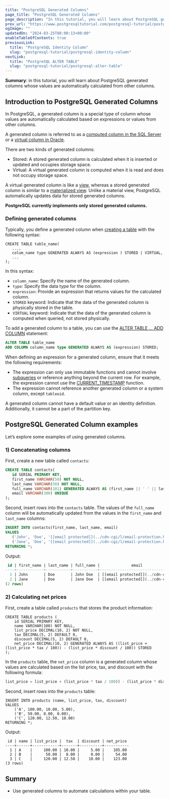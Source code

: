 ```yaml
---
title: "PostgreSQL Generated Columns"
page_title: "PostgreSQL Generated Columns"
page_description: "In this tutorial, you will learn about PostgreSQL generated columns whose values are automatically calculated from other columns."
prev_url: "https://www.postgresqltutorial.com/postgresql-tutorial/postgresql-generated-columns/"
ogImage: ""
updatedOn: "2024-03-25T08:00:13+00:00"
enableTableOfContents: true
previousLink: 
  title: "PostgreSQL Identity Column"
  slug: "postgresql-tutorial/postgresql-identity-column"
nextLink: 
  title: "PostgreSQL ALTER TABLE"
  slug: "postgresql-tutorial/postgresql-alter-table"
---
```





**Summary**: in this tutorial, you will learn about PostgreSQL generated columns whose values are automatically calculated from other columns.


## Introduction to PostgreSQL Generated Columns

In PostgreSQL, a generated column is a special type of column whose values are automatically calculated based on expressions or values from other columns.

A generated column is referred to as a [computed column in the SQL Server](https://www.sqlservertutorial.net/sql-server-basics/sql-server-computed-columns/) or a [virtual column in Oracle](https://www.oracletutorial.com/oracle-basics/oracle-virtual-column/).

There are two kinds of generated columns:

* Stored: A stored generated column is calculated when it is inserted or updated and occupies storage space.
* Virtual: A virtual generated column is computed when it is read and does not occupy storage space.

A virtual generated column is like a [view](../postgresql-views), whereas a stored generated column is similar to a [materialized view](../postgresql-views/postgresql-materialized-views). Unlike a material view, PostgreSQL automatically updates data for stored generated columns.

**PostgreSQL currently implements only stored generated columns.**


### Defining generated columns

Typically, you define a generated column when [creating a table](postgresql-create-table) with the following syntax:


```plaintextsql
CREATE TABLE table_name(
   ...,
   colum_name type GENERATED ALWAYS AS (expression ) STORED | VIRTUAL,
   ...
);
```
In this syntax:

* `column_name`: Specify the name of the generated column.
* `type`: Specify the data type for the column.
* `expression`: Provide an expression that returns values for the calculated column.
* `STORED` keyword: Indicate that the data of the generated column is physically stored in the table.
* `VIRTUAL` keyword: Indicate that the data of the generated column is computed when queried, not stored physically.

To add a generated column to a table, you can use the [ALTER TABLE … ADD COLUMN](postgresql-add-column) statement:


```sql
ALTER TABLE table_name
ADD COLUMN column_name type GENERATED ALWAYS AS (expression) STORED;
```
When defining an expression for a generated column, ensure that it meets the following requirements:

* The expression can only use immutable functions and cannot involve [subqueries](postgresql-subquery) or reference anything beyond the current row. For example, the expression cannot use the [CURRENT\_TIMESTAMP](../postgresql-date-functions/postgresql-current_timestamp) function.
* The expression cannot reference another generated column or a system column, except `tableoid`.

A generated column cannot have a default value or an identity definition. Additionally, it cannot be a part of the partition key.


## PostgreSQL Generated Column examples

Let’s explore some examples of using generated columns.


### 1\) Concatenating columns

First, create a new table called `contacts`:


```sql
CREATE TABLE contacts(
   id SERIAL PRIMARY KEY,
   first_name VARCHAR(50) NOT NULL,
   last_name VARCHAR(50) NOT NULL,
   full_name VARCHAR(101) GENERATED ALWAYS AS (first_name || ' ' || last_name) STORED,
   email VARCHAR(300) UNIQUE
);

```
Second, insert rows into the `contacts` table. The values of the `full_name` column will be automatically updated from the values in the `first_name` and `last_name` columns:


```sql
INSERT INTO contacts(first_name, last_name, email)
VALUES
   ('John', 'Doe', '[[email protected]](../cdn-cgi/l/email-protection.html)'),
   ('Jane', 'Doe', '[[email protected]](../cdn-cgi/l/email-protection.html)')
RETURNING *;
```
Output:


```sql
 id | first_name | last_name | full_name |              email
----+------------+-----------+-----------+---------------------------------
  1 | John       | Doe       | John Doe  | [[email protected]](../cdn-cgi/l/email-protection.html)
  2 | Jane       | Doe       | Jane Doe  | [[email protected]](../cdn-cgi/l/email-protection.html)
(2 rows)
```

### 2\) Calculating net prices

First, create a table called `products` that stores the product information:


```
CREATE TABLE products (
    id SERIAL PRIMARY KEY,
    name VARCHAR(100) NOT NULL,
    list_price DECIMAL(10, 2) NOT NULL,
    tax DECIMAL(5, 2) DEFAULT 0,
    discount DECIMAL(5, 2) DEFAULT 0,
    net_price DECIMAL(10, 2) GENERATED ALWAYS AS ((list_price + (list_price * tax / 100)) - (list_price * discount / 100)) STORED
);
```
In the `products` table, the `net_price` column is a generated column whose values are calculated based on the list price, tax, and discount with the following formula:


```sql
list_price = list_price + (list_price * tax / 100)) - (list_price * discount / 100)
```
Second, insert rows into the `products` table:


```
INSERT INTO products (name, list_price, tax, discount)
VALUES
    ('A', 100.00, 10.00, 5.00),
    ('B', 50.00, 8.00, 0.00),
    ('C', 120.00, 12.50, 10.00)
RETURNING *;
```
Output:


```
 id | name | list_price |  tax  | discount | net_price
----+------+------------+-------+----------+-----------
  1 | A    |     100.00 | 10.00 |     5.00 |    105.00
  2 | B    |      50.00 |  8.00 |     0.00 |     54.00
  3 | C    |     120.00 | 12.50 |    10.00 |    123.00
(3 rows)
```

## Summary

* Use generated columns to automate calculations within your table.

